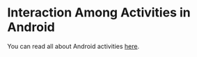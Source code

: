 # Interaction Among Activities in Android

You can read all about Android activities [here](https://developer.android.com/guide/components/activities/intro-activities).


